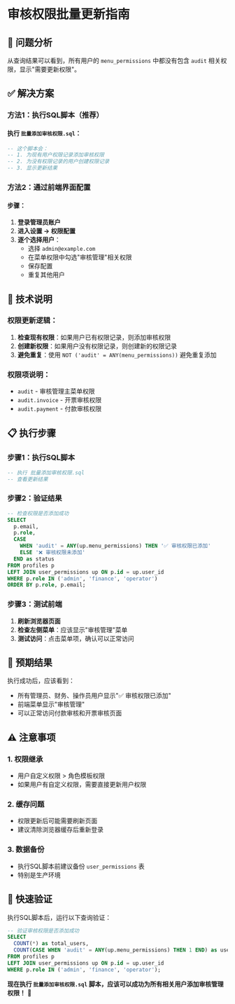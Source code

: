 # 审核权限批量更新指南

## 🎯 **问题分析**
从查询结果可以看到，所有用户的 `menu_permissions` 中都没有包含 `audit` 相关权限，显示"需要更新权限"。

## ✅ **解决方案**

### 方法1：执行SQL脚本（推荐）

#### 执行 `批量添加审核权限.sql`：
```sql
-- 这个脚本会：
-- 1. 为现有用户权限记录添加审核权限
-- 2. 为没有权限记录的用户创建权限记录
-- 3. 显示更新结果
```

### 方法2：通过前端界面配置

#### 步骤：
1. **登录管理员账户**
2. **进入设置 → 权限配置**
3. **逐个选择用户**：
   - 选择 `admin@example.com`
   - 在菜单权限中勾选"审核管理"相关权限
   - 保存配置
   - 重复其他用户

## 🔧 **技术说明**

### 权限更新逻辑：
1. **检查现有权限**：如果用户已有权限记录，则添加审核权限
2. **创建新权限**：如果用户没有权限记录，则创建新的权限记录
3. **避免重复**：使用 `NOT ('audit' = ANY(menu_permissions))` 避免重复添加

### 权限项说明：
- `audit` - 审核管理主菜单权限
- `audit.invoice` - 开票审核权限  
- `audit.payment` - 付款审核权限

## 📋 **执行步骤**

### 步骤1：执行SQL脚本
```sql
-- 执行 批量添加审核权限.sql
-- 查看更新结果
```

### 步骤2：验证结果
```sql
-- 检查权限是否添加成功
SELECT 
  p.email,
  p.role,
  CASE 
    WHEN 'audit' = ANY(up.menu_permissions) THEN '✅ 审核权限已添加'
    ELSE '❌ 审核权限未添加'
  END as status
FROM profiles p
LEFT JOIN user_permissions up ON p.id = up.user_id
WHERE p.role IN ('admin', 'finance', 'operator')
ORDER BY p.role, p.email;
```

### 步骤3：测试前端
1. **刷新浏览器页面**
2. **检查左侧菜单**：应该显示"审核管理"菜单
3. **测试访问**：点击菜单项，确认可以正常访问

## 🎯 **预期结果**

执行成功后，应该看到：
- 所有管理员、财务、操作员用户显示"✅ 审核权限已添加"
- 前端菜单显示"审核管理"
- 可以正常访问付款审核和开票审核页面

## ⚠️ **注意事项**

### 1. **权限继承**
- 用户自定义权限 > 角色模板权限
- 如果用户有自定义权限，需要直接更新用户权限

### 2. **缓存问题**
- 权限更新后可能需要刷新页面
- 建议清除浏览器缓存后重新登录

### 3. **数据备份**
- 执行SQL脚本前建议备份 `user_permissions` 表
- 特别是生产环境

## 🚀 **快速验证**

执行SQL脚本后，运行以下查询验证：

```sql
-- 验证审核权限是否添加成功
SELECT 
  COUNT(*) as total_users,
  COUNT(CASE WHEN 'audit' = ANY(up.menu_permissions) THEN 1 END) as users_with_audit
FROM profiles p
LEFT JOIN user_permissions up ON p.id = up.user_id
WHERE p.role IN ('admin', 'finance', 'operator');
```

**现在执行 `批量添加审核权限.sql` 脚本，应该可以成功为所有相关用户添加审核管理权限！** 🎉
